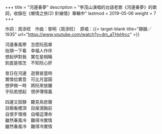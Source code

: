 +++
title = "河邊春夢"
description = "李茂山演唱的台語老歌《河邊春夢》的歌詞，收錄在《鄉情之旅(2) 針線情》專輯中"
lastmod = 2019-05-06
weight = 7
+++

作詞：周添旺　作曲：黎明（周添旺）　原唱：{{< target-blank title="靜韻／1935" url="https://www.youtube.com/watch?v=dm_aTHxHrcc" >}}

河邊春風寒　怎麼阮孤單  
抬頭一下看　幸福人作伴  
想起伊對我　實在是相瞞  
到底是按怎　不知阮心肝  

昔日在河邊　遊賞彼當時  
實情佮實意　可比月當圓  
想伊做一時　將阮來放離  
乎阮若想起　恨伊薄情義  

四邊又寂靜　聽見鳥悲聲  
目睭看橋頂　目屎滴胸前  
自恨歹環境　自嘆這薄命  
雖然春風冷　難得冷實情  
雖然春風冷　難得冷實情

